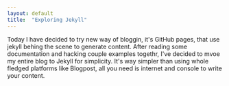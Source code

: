 ```yaml
---
layout: default 
title:  "Exploring Jekyll"
---
```


Today I have decided to try new way of bloggin, it's GitHub pages, that use jekyll behing the scene to generate content.
After reading some documentation and hacking couple examples togethr, I've decided to mvoe my entire blog to Jekyll for simplicity. It's way simpler than using whole fledged platforms like Blogpost, all you need is internet and console to write your content.
